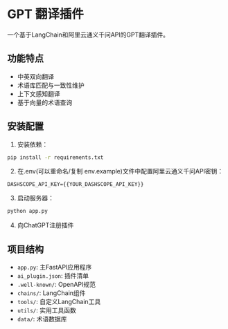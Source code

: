 # GPT 翻译插件

一个基于LangChain和阿里云通义千问API的GPT翻译插件。

## 功能特点
- 中英双向翻译
- 术语库匹配与一致性维护
- 上下文感知翻译
- 基于向量的术语查询

## 安装配置

1. 安装依赖：
```bash
pip install -r requirements.txt
```

2. 在.env(可以重命名/复制 env.example)文件中配置阿里云通义千问API密钥：
```
DASHSCOPE_API_KEY={{YOUR_DASHSCOPE_API_KEY}}
```

3. 启动服务器：
```bash
python app.py
```

4. 向ChatGPT注册插件

## 项目结构
- `app.py`: 主FastAPI应用程序
- `ai_plugin.json`: 插件清单
- `.well-known/`: OpenAPI规范
- `chains/`: LangChain组件
- `tools/`: 自定义LangChain工具
- `utils/`: 实用工具函数
- `data/`: 术语数据库 